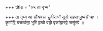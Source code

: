 +++
title = "०५ ता नृभ्य"

+++
ता नृभ्य॒ आ सौ॑श्रव॒सा सु॒वीराग्ने॑ सूनो सहसः पु॒ष्यसे॑ धाः ।  
कृ॒णोषि॒ यच्छव॑सा॒ भूरि॑ प॒श्वो वयो॒ वृका॑या॒रये॒ जसु॑रये ॥